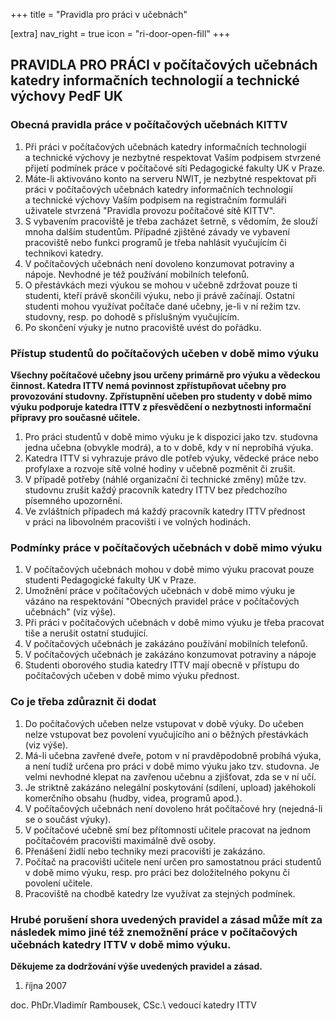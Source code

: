+++
title = "Pravidla pro práci v učebnách"

[extra]
nav_right = true
icon = "ri-door-open-fill"
+++

## PRAVIDLA PRO PRÁCI v počítačových učebnách katedry informačních technologií a technické výchovy PedF UK

### Obecná pravidla práce v počítačových učebnách KITTV

1.  Při práci v počítačových učebnách katedry informačních technologií
    a technické výchovy je nezbytné respektovat Vaším podpisem stvrzené
    přijetí podmínek práce v počítačové síti Pedagogické fakulty UK
    v Praze.
2.  Máte-li aktivováno konto na serveru NWIT, je nezbytné respektovat
    při práci v počítačových učebnách katedry informačních technologií
    a technické výchovy Vaším podpisem na registračním formuláři
    uživatele stvrzená \"Pravidla provozu počítačové sítě KITTV".
3.  S vybavením pracoviště je třeba zacházet šetrně, s vědomím, že
    slouží mnoha dalším studentům. Případné zjištěné závady ve vybavení
    pracoviště nebo funkci programů je třeba nahlásit vyučujícím či
    technikovi katedry.
4.  V počítačových učebnách není dovoleno konzumovat potraviny a nápoje.
    Nevhodné je též používání mobilních telefonů.
5.  O přestávkách mezi výukou se mohou v učebně zdržovat pouze ti
    studenti, kteří právě skončili výuku, nebo ji právě začínají.
    Ostatní studenti mohou využívat počítače dané učebny, je-li v ní
    režim tzv. studovny, resp. po dohodě s příslušným vyučujícím.
6.  Po skončení výuky je nutno pracoviště uvést do pořádku.

### Přístup studentů do počítačových učeben v době mimo výuku

**Všechny počítačové učebny jsou určeny primárně pro výuku a vědeckou
činnost. Katedra ITTV nemá povinnost zpřístupňovat učebny pro
provozování studovny. Zpřístupnění učeben pro studenty v době mimo výuku
podporuje katedra ITTV z přesvědčení o nezbytnosti informační přípravy
pro současné učitele.**

1.  Pro práci studentů v době mimo výuku je k dispozici jako tzv.
    studovna jedna učebna (obvykle modrá), a to v době, kdy v ní
    neprobíhá výuka.
2.  Katedra ITTV si vyhrazuje právo dle potřeb výuky, vědecké práce nebo
    profylaxe a rozvoje sítě volné hodiny v učebně pozměnit či zrušit.
3.  V případě potřeby (náhlé organizační či technické změny) může tzv.
    studovnu zrušit každý pracovník katedry ITTV bez předchozího
    písemného upozornění.
4.  Ve zvláštních případech má každý pracovník katedry ITTV přednost
    v práci na libovolném pracovišti i ve volných hodinách.

### Podmínky práce v počítačových učebnách v době mimo výuku

1.  V počítačových učebnách mohou v době mimo výuku pracovat pouze
    studenti Pedagogické fakulty UK v Praze.
2.  Umožnění práce v počítačových učebnách v době mimo výuku je vázáno
    na respektování \"Obecných pravidel práce v počítačových učebnách\"
    (viz výše).
3.  Při práci v počítačových učebnách v době mimo výuku je třeba
    pracovat tiše a nerušit ostatní studující.
4.  V počítačových učebnách je zakázáno používání mobilních telefonů.
5.  V počítačových učebnách je zakázáno konzumovat potraviny a nápoje
6.  Studenti oborového studia katedry ITTV mají obecně v přístupu do
    počítačových učeben v době mimo výuku přednost.

### Co je třeba zdůraznit či dodat

1.  Do počítačových učeben nelze vstupovat v době výuky. Do učeben nelze
    vstupovat bez povolení vyučujícího ani o běžných přestávkách (viz
    výše).
2.  Má-li učebna zavřené dveře, potom v ní pravděpodobně probíhá výuka,
    a není tudíž určena pro práci v době mimo výuku jako tzv. studovna.
    Je velmi nevhodné klepat na zavřenou učebnu a zjišťovat, zda se v ní
    učí.
3.  Je striktně zakázáno nelegální poskytování (sdílení, upload)
    jakéhokoli komerčního obsahu (hudby, videa, programů apod.).
4.  V počítačových učebnách není dovoleno hrát počítačové hry
    (nejedná-li se o součást výuky).
5.  V počítačové učebně smí bez přítomnosti učitele pracovat na jednom
    počítačovém pracovišti maximálně dvě osoby.
6.  Přenášení židlí nebo techniky mezi pracovišti je zakázáno.
7.  Počítač na pracovišti učitele není určen pro samostatnou práci
    studentů v době mimo výuku, resp. pro práci bez doložitelného pokynu
    či povolení učitele.
8.  Pracoviště na chodbě katedry lze využívat za stejných podmínek.

### Hrubé porušení shora uvedených pravidel a zásad může mít za následek mimo jiné též znemožnění práce v počítačových učebnách katedry ITTV v době mimo výuku.

**Děkujeme za dodržování výše uvedených pravidel a zásad.**

1. října 2007

doc. PhDr.Vladimír Rambousek, CSc.\ vedoucí katedry ITTV

